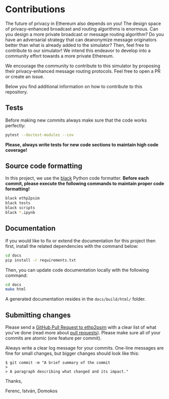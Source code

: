 Contributions
=============

The future of privacy in Ethereum also depends on you! The design space of privacy-enhanced broadcast and routing algorithms is enormous. Can you design a more private broadcast or message routing algorithm? Do you have an adversarial strategy that can deanonymize message originators better than what is already added to the simulator? Then, feel free to contribute to our simulator! We intend this endeavor to develop into a community effort towards a more private Ethereum. 

We encourage the community to contribute to this simulator by proposing their privacy-enhanced message routing protocols. Feel free to open a PR or create an issue.

Below you find additional information on how to contribute to this repository.

Tests
-----

Before making new commits always make sure that the code works perfectly:
```bash
pytest --doctest-modules --cov
```
**Please, always write tests for new code sections to maintain high code coverage!**

Source code formatting
----------------------

In this project, we use the [black](https://github.com/psf/black) Python code formatter.
**Before each commit, please execute the following commands to maintain proper code formatting!**

```bash
black ethp2psim
black tests
black scripts
black *.ipynb
```

Documentation
-------------

If you would like to fix or extend the documentation for this project then first, install the related dependencies with the command below:
```bash
cd docs
pip install -r requirements.txt
```

Then, you can update code documentation locally with the following command:
```bash
cd docs
make html
```

A generated documentation resides in the `docs/build/html/` folder.

Submitting changes
------------------

Please send a [GitHub Pull Request to ethp2psim](https://github.com/ferencberes/ethp2psim/pull/new/master) with a clear list of what you've done (read more about [pull requests](http://help.github.com/pull-requests/)). Please make sure all of your commits are atomic (one feature per commit).

Always write a clear log message for your commits. One-line messages are fine for small changes, but bigger changes should look like this:

    $ git commit -m "A brief summary of the commit
    > 
    > A paragraph describing what changed and its impact."


Thanks,

Ferenc, István, Domokos